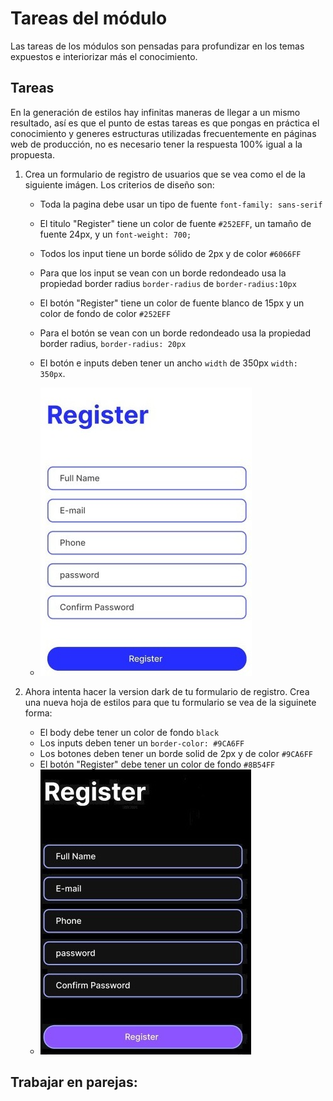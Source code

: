 # Tareas del módulo

Las tareas de los módulos son pensadas para profundizar en los temas expuestos e interiorizar más el conocimiento.

## Tareas

En la generación de estilos hay infinitas maneras de llegar a un mismo resultado, así es que el punto de estas tareas es que pongas en práctica el conocimiento y generes estructuras utilizadas frecuentemente en páginas web de producción, no es necesario tener la respuesta 100% igual a la propuesta.

1. Crea un formulario de registro de usuarios que se vea como el de la siguiente imágen. Los criterios de diseño son:
   - Toda la pagina debe usar un tipo de fuente `font-family: sans-serif`
   - El titulo "Register" tiene un color de fuente `#252EFF`, un tamaño de fuente 24px, y un `font-weight: 700;`
   - Todos los input tiene un borde sólido de 2px y de color `#6066FF`
   - Para que los input se vean con un borde redondeado usa la propiedad border radius `border-radius` de `border-radius:10px`
   - El botón "Register" tiene un color de fuente blanco de 15px y un color de fondo de color `#252EFF`
   - Para el botón se vean con un borde redondeado usa la propiedad border radius, `border-radius: 20px`
   - El botón e inputs deben tener un ancho  `width` de 350px `width: 350px`.

   - ![tarea1](./../resources/homework_light.jpeg)
2. Ahora intenta hacer la version dark de tu formulario de registro. 
   Crea una nueva hoja de estilos para que tu formulario se vea de la siguinete forma:

   - El body debe tener un color de fondo `black`
   - Los inputs deben tener un `border-color: #9CA6FF`
   - Los botones deben tener un borde solid  de 2px y de color `#9CA6FF`
   - El botón "Register" debe tener un color de fondo  `#8B54FF`
   - ![tarea2](./../resources/homework_dark.jpeg)

## Trabajar en parejas:


